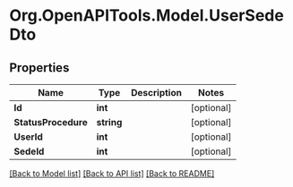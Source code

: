 # Org.OpenAPITools.Model.UserSedeDto

## Properties

Name | Type | Description | Notes
------------ | ------------- | ------------- | -------------
**Id** | **int** |  | [optional] 
**StatusProcedure** | **string** |  | [optional] 
**UserId** | **int** |  | [optional] 
**SedeId** | **int** |  | [optional] 

[[Back to Model list]](../../README.md#documentation-for-models) [[Back to API list]](../../README.md#documentation-for-api-endpoints) [[Back to README]](../../README.md)

